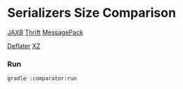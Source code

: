 Serializers Size Comparison
=====================

[JAXB](https://en.wikipedia.org/wiki/Java_Architecture_for_XML_Binding)
[Thrift](https://thrift.apache.org)
[MessagePack](http://msgpack.org)

[Deflater](http://docs.oracle.com/javase/8/docs/api/java/util/zip/Deflater.html)
[XZ](http://tukaani.org/xz/java.html)

### Run ###
```
gradle :comparator:run
```
